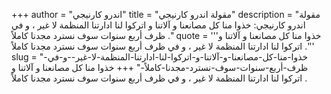 +++
author = "اندرو كارنيجي"
title = "مقولة اندرو كارنيجي"
description = "مقولة اندرو كارنيجي: خذوا منا كل مصانعنا و آلاتنا و اتركوا لنا ادارتنا المنظمة لا غير ، و في ظرف أربع سنوات سوف نسترد مجدنا كاملاً ."
quote = '''خذوا منا كل مصانعنا و آلاتنا و اتركوا لنا ادارتنا المنظمة لا غير ، و في ظرف أربع سنوات سوف نسترد مجدنا كاملاً .''' 
slug = "خذوا-منا-كل-مصانعنا-و-آلاتنا-و-اتركوا-لنا-ادارتنا-المنظمة-لا-غير--و-في-ظرف-أربع-سنوات-سوف-نسترد-مجدنا-كاملاً-"
+++
خذوا منا كل مصانعنا و آلاتنا و اتركوا لنا ادارتنا المنظمة لا غير ، و في ظرف أربع سنوات سوف نسترد مجدنا كاملاً .
